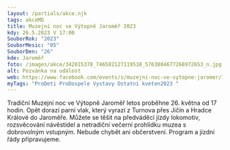 ```yaml
---
layout: /partials/akce.njk
tags: akceMD
title: Muzejní noc ve Výtopně Jaroměř 2023
kdy: 26.5.2023 V 17:00
SouborRok: "2023"
SouborMesic: "05"
SouborDen: "26"
kde: Jaroměř
foto: /images/akce/342815378_746582127119518_5763884677268972653_n.jpg
alt: Pozvánka na událost
web: https://www.facebook.com/events/s/muzejni-noc-ve-vytopne-jaromer/1013302713382543/
myTags: "ProDeti ProDospele Vystavy Ostatni kveten2023 "
---
```

<!--StartFragment-->

Tradiční Muzejní noc ve Výtopně Jaroměř letos proběhne 26. května od 17 hodin. Opět dorazí parní vlak, který vyrazí z Turnova přes Jičín a Hradce Králové do Jaroměře. Můžete se těšit na předváděcí jízdy lokomotiv, rozsvěcování návěstidel a netradiční večerní prohlídku muzea s dobrovolným vstupným. Nebude chybět ani občerstvení. Program a jízdní řády připravujeme.

<!--EndFragment-->